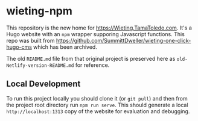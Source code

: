 # wieting-npm

This repository is the new home for https://Wieting.TamaToledo.com.  It's a Hugo website with an `npm` wrapper supporing Javascript functions.  This repo was built from https://github.com/SummittDweller/wieting-one-click-hugo-cms which has been archived.  

The old `README.md` file from that original project is preserved here as `old-Netlify-version-README.md` for reference.  

## Local Development  

To run this project locally you should clone it (or `git pull`) and then from the project root directory run `npm run serve`.  This should generate a local `http://localhost:1313` copy of the website for evaluation and debugging.  


